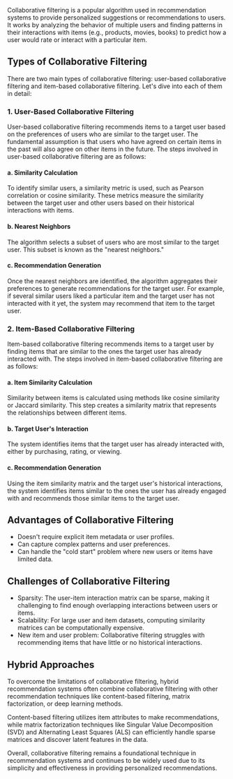 
Collaborative filtering is a popular algorithm used in recommendation systems to provide personalized suggestions or recommendations to users. It works by analyzing the behavior of multiple users and finding patterns in their interactions with items (e.g., products, movies, books) to predict how a user would rate or interact with a particular item.

## Types of Collaborative Filtering

There are two main types of collaborative filtering: user-based collaborative filtering and item-based collaborative filtering. Let's dive into each of them in detail:

### 1. User-Based Collaborative Filtering

User-based collaborative filtering recommends items to a target user based on the preferences of users who are similar to the target user. The fundamental assumption is that users who have agreed on certain items in the past will also agree on other items in the future. The steps involved in user-based collaborative filtering are as follows:

#### a. Similarity Calculation

To identify similar users, a similarity metric is used, such as Pearson correlation or cosine similarity. These metrics measure the similarity between the target user and other users based on their historical interactions with items.

#### b. Nearest Neighbors

The algorithm selects a subset of users who are most similar to the target user. This subset is known as the "nearest neighbors."

#### c. Recommendation Generation

Once the nearest neighbors are identified, the algorithm aggregates their preferences to generate recommendations for the target user. For example, if several similar users liked a particular item and the target user has not interacted with it yet, the system may recommend that item to the target user.

### 2. Item-Based Collaborative Filtering

Item-based collaborative filtering recommends items to a target user by finding items that are similar to the ones the target user has already interacted with. The steps involved in item-based collaborative filtering are as follows:

#### a. Item Similarity Calculation

Similarity between items is calculated using methods like cosine similarity or Jaccard similarity. This step creates a similarity matrix that represents the relationships between different items.

#### b. Target User's Interaction

The system identifies items that the target user has already interacted with, either by purchasing, rating, or viewing.

#### c. Recommendation Generation

Using the item similarity matrix and the target user's historical interactions, the system identifies items similar to the ones the user has already engaged with and recommends those similar items to the target user.

## Advantages of Collaborative Filtering

- Doesn't require explicit item metadata or user profiles.
- Can capture complex patterns and user preferences.
- Can handle the "cold start" problem where new users or items have limited data.

## Challenges of Collaborative Filtering

- Sparsity: The user-item interaction matrix can be sparse, making it challenging to find enough overlapping interactions between users or items.
- Scalability: For large user and item datasets, computing similarity matrices can be computationally expensive.
- New item and user problem: Collaborative filtering struggles with recommending items that have little or no historical interactions.

## Hybrid Approaches

To overcome the limitations of collaborative filtering, hybrid recommendation systems often combine collaborative filtering with other recommendation techniques like content-based filtering, matrix factorization, or deep learning methods.

Content-based filtering utilizes item attributes to make recommendations, while matrix factorization techniques like Singular Value Decomposition (SVD) and Alternating Least Squares (ALS) can efficiently handle sparse matrices and discover latent features in the data.

Overall, collaborative filtering remains a foundational technique in recommendation systems and continues to be widely used due to its simplicity and effectiveness in providing personalized recommendations.